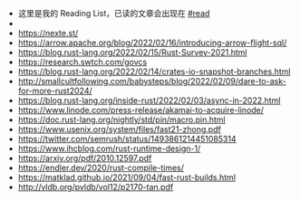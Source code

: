 - 这里是我的 Reading List，已读的文章会出现在 [#read]([[read]])
-
- https://nexte.st/
- https://arrow.apache.org/blog/2022/02/16/introducing-arrow-flight-sql/
- https://blog.rust-lang.org/2022/02/15/Rust-Survey-2021.html
- https://research.swtch.com/govcs
- https://blog.rust-lang.org/2022/02/14/crates-io-snapshot-branches.html
- http://smallcultfollowing.com/babysteps/blog/2022/02/09/dare-to-ask-for-more-rust2024/
- https://blog.rust-lang.org/inside-rust/2022/02/03/async-in-2022.html
- https://www.linode.com/press-release/akamai-to-acquire-linode/
- https://doc.rust-lang.org/nightly/std/pin/macro.pin.html
- https://www.usenix.org/system/files/fast21-zhong.pdf
- https://twitter.com/semrush/status/1493861214451085314
- https://www.ihcblog.com/rust-runtime-design-1/
- https://arxiv.org/pdf/2010.12597.pdf
- https://endler.dev/2020/rust-compile-times/
- https://matklad.github.io/2021/09/04/fast-rust-builds.html
- http://vldb.org/pvldb/vol12/p2170-tan.pdf